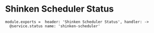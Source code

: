 
# Shinken Scheduler Status

    module.exports =  header: 'Shinken Scheduler Status', handler: ->
      @service.status name: 'shinken-scheduler'
